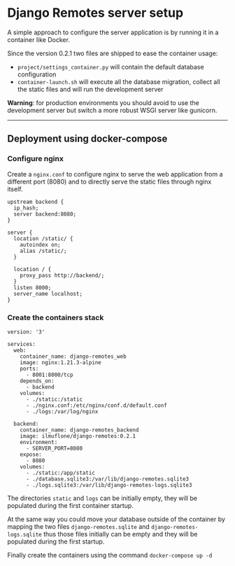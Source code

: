 # Django Remotes server setup

A simple approach to configure the server application is by running it
in a container like Docker.

Since the version 0.2.1 two files are shipped to ease the container
usage:
- `project/settings_container.py` will contain the default database
configuration
- `container-launch.sh` will execute all the database migration,
collect all the static files and will run the development server

**Warning**: for production environments you should avoid to use the
development server but switch a more robust WSGI server like gunicorn.

---

## Deployment using docker-compose

### Configure nginx

Create a `nginx.conf` to configure nginx to serve the web application
from a different port (8080) and to directly serve the static files
through nginx itself.

```
upstream backend {
  ip_hash;
  server backend:8080;
}

server {
  location /static/ {
    autoindex on;
    alias /static/;
  }

  location / {
    proxy_pass http://backend/;
  }
  listen 8000;
  server_name localhost;
}
```

### Create the containers stack

```
version: '3'

services:
  web:
    container_name: django-remotes_web
    image: nginx:1.21.3-alpine
    ports:
      - 8001:8000/tcp
    depends_on:
      - backend
    volumes:
      - ./static:/static
      - ./nginx.conf:/etc/nginx/conf.d/default.conf
      - ./logs:/var/log/nginx

  backend:
    container_name: django-remotes_backend
    image: ilmuflone/django-remotes:0.2.1
    environment:
      - SERVER_PORT=8080
    expose:
      - 8080
    volumes:
      - ./static:/app/static
      - ./database.sqlite3:/var/lib/django-remotes.sqlite3
      - ./logs.sqlite3:/var/lib/django-remotes-logs.sqlite3
```

The directories `static` and `logs` can be initially empty, they will
be populated during the first container startup.

At the same way you could move your database outside of the container
by mapping the two files `django-remotes.sqlite` and
`django-remotes-logs.sqlite` thus those files initially can be empty
and they will be populated during the first startup.

Finally create the containers using the command `docker-compose up -d`
